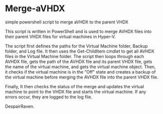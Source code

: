 # Merge-aVHDX
simple powershell script to merge aVHDX to the parent VHDX

This script is written in PowerShell and is used to merge AVHDX files into their parent VHDX files for virtual machines in Hyper-V. 

The script first defines the paths for the Virtual Machine folder, Backup folder, and Log file. It then uses the Get-ChildItem cmdlet to get all AVHDX files in the Virtual Machine folder. The script then loops through each AVHDX file, gets the path of the AVHDX file and its parent VHDX file, gets the name of the virtual machine, and gets the virtual machine object.  Then, it  checks if the virtual machine is in the "Off" state and creates a backup of the virtual machine before merging the AVHDX file into the parent VHDX file. 

Finally, It then checks the status of the merge and updates the virtual machine to point to the VHDX file and starts the virtual machine. If any errors occur, they are logged to the log file.

DespairRaven.
